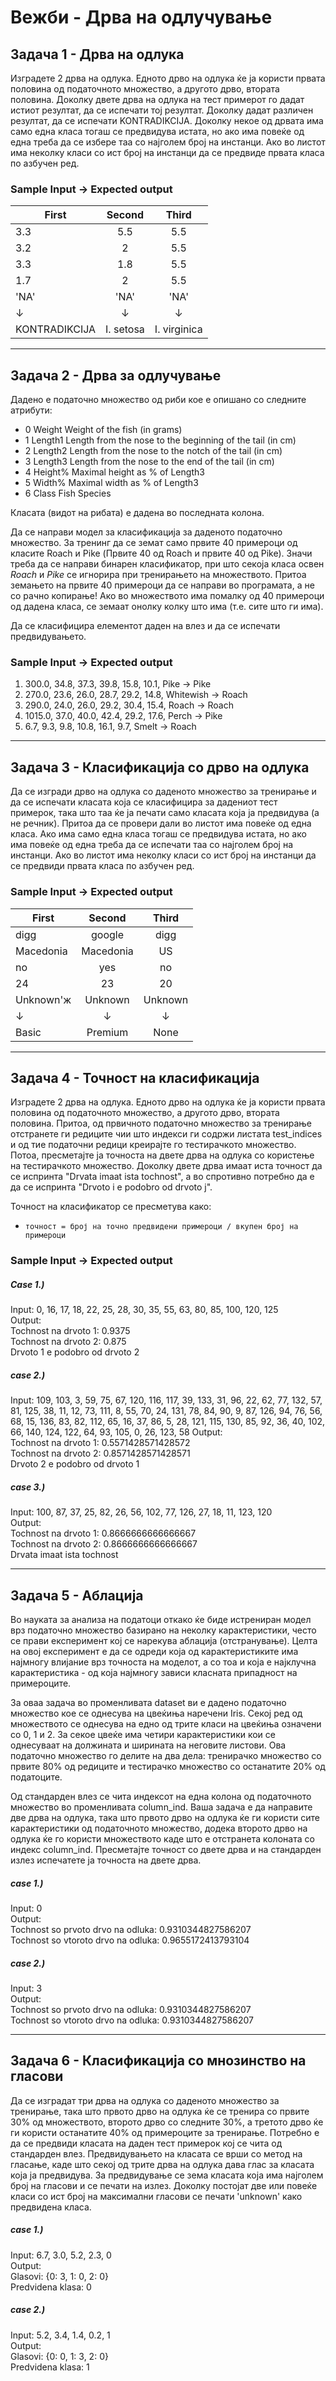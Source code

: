 # Вежби - Дрва на одлучување

## Задача 1 - Дрва на одлука 
Изградете 2 дрва на одлука. Едното дрво на одлука ќе ја користи првата половина од податочното множество, 
а другото дрво, втората половина. Доколку двете дрва на одлука на тест примерот го дадат истиот резултат,
да се испечати тој резултат. Доколку дадат различен резултат, да се испечати KONTRADIKCIJA. Доколку некое 
од дрвата има само една класа тогаш се предвидува истата, но ако има повеќе од една треба да се избере таа
со најголем број на инстанци. Ако во листот има неколку класи со ист број на инстанци да се предвиде првата класа по азбучен ред.

### Sample Input  &#8594; Expected output
| First| Second | Third  |
|-----|:-------:| :-----:|
| 3.3 | 5.5 | 5.5 | 
| 3.2 | 2   | 5.5 | 
| 3.3 | 1.8 | 5.5 | 
| 1.7 | 2   | 5.5 |
| 'NA'| 'NA'| 'NA'|
|  &#8595;| &#8595;| &#8595;|
|  KONTRADIKCIJA| I. setosa| I. virginica|

---
## Задача 2 - Дрва за одлучување 
Дадено е податочно множество од риби кое е опишано со следните атрибути:

* 0  Weight      Weight of the fish (in grams)
* 1  Length1     Length from the nose to the beginning of the tail (in cm)
* 2  Length2     Length from the nose to the notch of the tail (in cm)
* 3  Length3     Length from the nose to the end of the tail (in cm)
* 4  Height%     Maximal height as % of Length3
* 5  Width%      Maximal width as % of Length3
* 6  Class       Fish Species

Класата (видот на рибата) е дадена во последната колона.

Да се направи модел за класификација за даденото податочно множество. За тренинг да се земат само првите 40 примероци од класите Roach и Pike (Првите 40 од Roach и првите 40 од Pike). Значи треба да се направи бинарен класификатор, при што секоја класа освен _Roach_ и _Pike_ се игнорира при тренирањето на множеството. Притоа земањето на првите 40 примероци да се направи во програмата, а не со рачно копирање! Ако во множеството има помалку од 40 примероци од дадена класа, се земаат онолку колку што има (т.е. сите што ги има).

Да се класифицира елементот даден на влез и да се испечати предвидувањето.

### Sample Input  &#8594; Expected output
1. 300.0, 34.8, 37.3, 39.8, 15.8, 10.1, Pike &#8594; Pike
2. 270.0, 23.6, 26.0, 28.7, 29.2, 14.8, Whitewish &#8594; Roach
3. 290.0, 24.0, 26.0, 29.2, 30.4, 15.4, Roach &#8594; Roach
4. 1015.0, 37.0, 40.0, 42.4, 29.2, 17.6, Perch &#8594; Pike
5. 6.7, 9.3, 9.8, 10.8, 16.1, 9.7, Smelt &#8594; Roach

---
## Задача 3 - Класификација со дрво на одлука 
Да се изгради дрво на одлука со даденото множество за тренирање и да се испечати класата која се класифицира за дадениот тест примерок, така што таа ќе ја печати само класата која ја предвидува (а не речник). Притоа да се провери дали во листот има повеќе од една класа. Ако има само една класа тогаш се предвидува истата, но ако има повеќе од една треба да се испечати таа со најголем број на инстанци. Ако во листот има неколку класи со ист број на инстанци да се предвиди првата класа по азбучен ред.

### Sample Input  &#8594; Expected output
| First| Second | Third  |
|-----|:-------:| :-----:|
| digg | google | digg | 
| Macedonia | Macedonia | US | 
| no | yes | no | 
| 24 | 23  | 20 |
| Unknown'ж| Unknown| Unknown |
|  &#8595;| &#8595;| &#8595;|
|  Basic| Premium | None |

---
## Задача 4 - Точност на класификација 
Изградете 2 дрва на одлука. Едното дрво на одлука ќе ја користи првата половина од податочното множество, а другото дрво, втората половина. Притоа, од првичното податочно множество за тренирање отстранете ги редиците чии што индекси ги содржи листата test_indices и од тие податочни редици креирајте го тестирачкото множество. Потоа, пресметајте ја точноста на двете дрва на одлука со користење на тестирачкото множество. Доколку двете дрва имаат иста точност да се испринта "Drvata imaat ista tochnost", а во спротивно потребно да е да се испринта "Drvoto i e podobro od drvoto j".

Точност на класификатор се пресметува како:

*     точност = број на точно предвидени примероци / вкупен број на примероци

### Sample Input  &#8594; Expected output
##### Case 1.)
Input: 0, 16, 17, 18, 22, 25, 28, 30, 35, 55, 63, 80, 85, 100, 120, 125\
Output:\
Tochnost na drvoto 1: 0.9375\
Tochnost na drvoto 2: 0.875\
Drvoto 1 e podobro od drvoto 2

##### case 2.)
Input: 109, 103, 3, 59, 75, 67, 120, 116, 117, 39, 133, 31, 96, 22, 62, 77, 132, 57, 81, 125, 38, 11, 12, 73, 111, 8, 55, 70, 24, 131, 78, 84, 90, 9, 87, 126, 94, 76, 56, 68, 15, 136, 83, 82, 112, 65, 16, 37, 86, 5, 28, 121, 115, 130, 85, 92, 36, 40, 102, 66, 140, 124, 122, 64, 93, 105, 0, 26, 123, 58
Output: \
Tochnost na drvoto 1: 0.5571428571428572\
Tochnost na drvoto 2: 0.8571428571428571\
Drvoto 2 e podobro od drvoto 1

##### case 3.)
Input: 100, 87, 37, 25, 82, 26, 56, 102, 77, 126, 27, 18, 11, 123, 120\
Output:\
Tochnost na drvoto 1: 0.8666666666666667\
Tochnost na drvoto 2: 0.8666666666666667\
Drvata imaat ista tochnost


---
## Задача 5 - Аблација
Во науката за анализа на податоци откако ќе биде истрениран модел врз податочно множество базирано на неколку карактеристики, често се прави експеримент кој се нарекува аблација (отстранување). Целта на овој експеримент е да се одреди која од карактеристиките има најмногу влијание врз точноста на моделот, а со тоа и која е најклучна карактеристика - од која најмногу зависи класната припадност на примероците.

За оваа задача во променливата dataset ви е дадено податочно множество кое се однесува на цвеќиња наречени Iris. Секој ред од множеството се однесува на едно од трите класи на цвеќиња означени со 0, 1 и 2. За секое цвеќе има четири карактеристики кои се однесуваат на должината и ширината на неговите листови. Ова податочно множество го делите на два дела: тренирачко множество со првите 80% од редиците и тестирачко множество со останатите 20% од податоците.

Од стандарден влез се чита индексот на една колона од податочното множество во променливата column_ind. Ваша задача е да направите две дрва на одлука, така што првото дрво на одлука ќе ги користи сите карактеристики од податочното множество, додека второто дрво на одлука ќе го користи множеството каде што е отстранета колоната со индекс column_ind. Пресметајте точност со двете дрва и на стандарден излез испечатете ја точноста на двете дрва.

##### case 1.)
Input: 0\
Output: \
Tochnost so prvoto drvo na odluka: 0.9310344827586207\
Tochnost so vtoroto drvo na odluka: 0.9655172413793104


##### case 2.)
Input: 3\
Output:\
Tochnost so prvoto drvo na odluka: 0.9310344827586207\
Tochnost so vtoroto drvo na odluka: 0.9310344827586207

---
## Задача 6 - Класификација со мнозинство на гласови 
Да се изградат три дрва на одлука со даденото множество за тренирање, така што првото дрво на одлука ќе се тренира со првите 30% од множеството, второто дрво со следните 30%, а третото дрво ќе ги користи останатите 40% од примероците за тренирање. Потребно е да се предвиди класата на даден тест примерок кој се чита од стандарден влез. Предвидувањето на класата се врши со метод на гласање, каде што секој од трите дрва на одлука дава глас за класата која ја предвидува.
За предвидување се зема класата која има најголем број на гласови и се печати на излез. Доколку постојат две или повеќе класи со ист број на максимални гласови се печати 'unknown' како предвидена класа.


##### case 1.)
Input: 6.7, 3.0, 5.2, 2.3, 0\
Output: \
Glasovi: {0: 3, 1: 0, 2: 0}\
Predvidena klasa: 0


##### case 2.)
Input: 5.2, 3.4, 1.4, 0.2, 1\
Output:\
Glasovi: {0: 0, 1: 3, 2: 0}\
Predvidena klasa: 1
